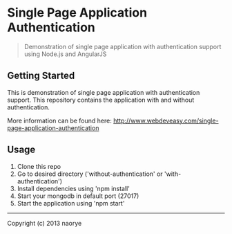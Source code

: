 # Single Page Application Authentication

> Demonstration of single page application with authentication support using Node.js and AngularJS

## Getting Started

This is demonstration of single page application with authentication support. This repository contains the application with and without authentication.   

More information can be found here: <a href="http://www.webdeveasy.com/single-page-application-authentication" target="_blank">http://www.webdeveasy.com/single-page-application-authentication</a>

## Usage

1. Clone this repo
2. Go to desired directory ('without-authentication' or 'with-authentication')
3. Install dependencies using 'npm install'
4. Start your mongodb in default port (27017)
5. Start the application using 'npm start'

* * *

Copyright (c) 2013 naorye